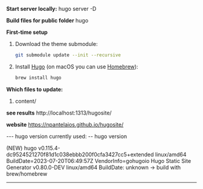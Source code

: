 **Start server locally:**
hugo server -D

**Build files for public folder**
hugo

**First-time setup**
1. Download the theme submodule:
   ```bash
   git submodule update --init --recursive
   ```
2. Install [Hugo](https://gohugo.io/) (on macOS you can use [Homebrew](https://brew.sh/)):
   ```bash
   brew install hugo
   ```

**Which files to update:**
1) content/

**see results**
http://localhost:1313/hugosite/

**website**
https://npantelaios.github.io/hugosite/


--- hugo version currently used: --
hugo version 

(NEW) hugo v0.115.4-dc9524521270f81d1c038ebbb200f0cfa3427cc5+extended linux/amd64 BuildDate=2023-07-20T06:49:57Z VendorInfo=gohugoio
Hugo Static Site Generator v0.80.0-DEV linux/amd64 BuildDate: unknown -> build with brew/homebrew

-----
